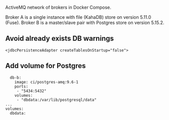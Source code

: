 ActiveMQ network of brokers in Docker Compose.

Broker A is a single instance with file (KahaDB) store on version 5.11.0 (Fuse).
Broker B is a master/slave pair with Postgres store on version 5.15.2.

## Avoid already exists DB warnings
    <jdbcPersistenceAdapter createTablesOnStartup="false">

## Add volume for Postgres
```
  db-b:
    image: ci/postgres-amq:9.6-1
    ports:
     - "5434:5432"
    volumes:
     - "dbdata:/var/lib/postgresql/data"
...
volumes:
  dbdata:
```

